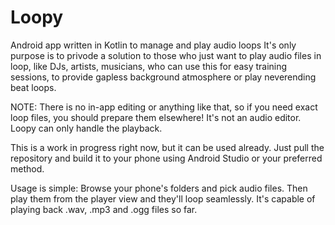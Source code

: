 # Loopy
Android app written in Kotlin to manage and play audio loops
It's only purpose is to privode a solution to those who just want to play audio files in loop, like DJs, artists, musicians, who can use this for easy training sessions, to provide gapless background atmosphere or play neverending beat loops. 

NOTE: There is no in-app editing or anything like that, so if you need exact loop files, you should prepare them elsewhere! It's not an audio editor. Loopy can only handle the playback.

This is a work in progress right now, but it can be used already. Just pull the repository and build it to your phone using Android Studio or your preferred method. 

Usage is simple: Browse your phone's folders and pick audio files. Then play them from the player view and they'll loop seamlessly. It's capable of playing back .wav, .mp3 and .ogg files so far. 
